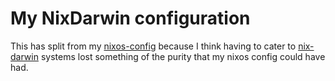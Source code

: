 # My NixDarwin configuration

This has split from my [nixos-config](https://github.com/lucidph3nx/nixos-config) because I think having to cater to [nix-darwin](https://github.com/LnL7/nix-darwin) systems lost something of the purity that my nixos config could have had.
